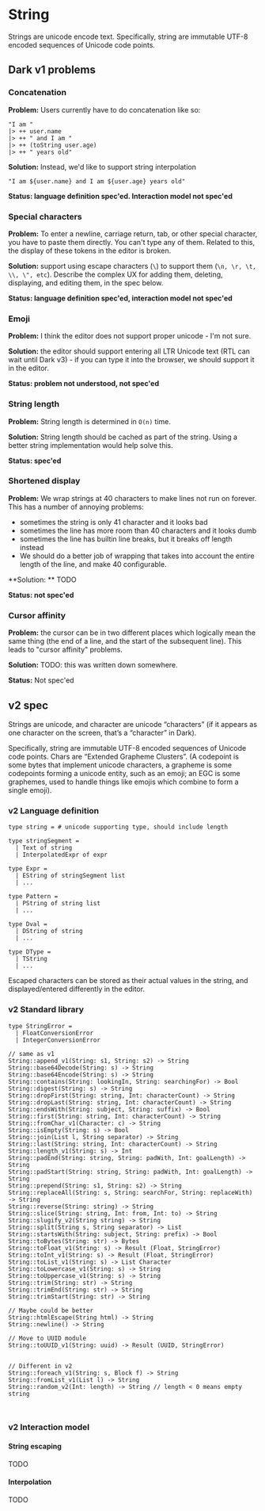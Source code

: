 # String

Strings are unicode encode text. Specifically, string are immutable UTF-8 encoded sequences of Unicode code points.

## Dark v1 problems

### Concatenation

**Problem:** Users currently have to do concatenation like so:

```
"I am "
|> ++ user.name
|> ++ " and I am "
|> ++ (toString user.age)
|> ++ " years old"
```

**Solution:** Instead, we'd like to support string interpolation

```
"I am ${user.name} and I am ${user.age} years old"
```

**Status: language definition spec'ed. Interaction model not spec'ed**

### Special characters

**Problem:** To enter a newline, carriage return, tab, or other special character, you have to paste them directly. You can't type any of them. Related to this, the display of these tokens in the editor is broken.

**Solution:** support using escape characters (`\`) to support them (`\n, \r, \t, \\, \", etc`). Describe the complex UX for adding them, deleting, displaying, and editing them, in the spec below.

**Status: language definition spec'ed, interaction model not spec'ed**

### Emoji

**Problem:** I think the editor does not support proper unicode - I'm not sure.

**Solution:** the editor should support entering all LTR Unicode text (RTL can wait until Dark v3) - if you can type it into the browser, we should support it in the editor.

**Status: problem not understood, not spec'ed**

### String length

**Problem:** String length is determined in `O(n)` time.

**Solution:** String length should be cached as part of the string. Using a better string implementation would help solve this.

**Status: spec'ed**

### Shortened display

**Problem:** We wrap strings at 40 characters to make lines not run on forever. This has a number of annoying problems:

* sometimes the string is only 41 character and it looks bad
* sometimes the line has more room than 40 characters and it looks dumb
* sometimes the line has builtin line breaks, but it breaks off length instead
*  We should do a better job of wrapping that takes into account the entire length of the line, and make 40 configurable.

**Solution: ** TODO

**Status: not spec'ed**

### Cursor affinity

**Problem:** the cursor can be in two different places which logically mean the same thing (the end of a line, and the start of the subsequent line). This leads to "cursor affinity" problems.

**Solution:** TODO: this was written down somewhere.

**Status:** Not spec'ed

## v2 spec

Strings are unicode, and character are unicode “characters” (if it appears as one character on the screen, that’s a “character” in Dark).

Specifically, string are immutable UTF-8 encoded sequences of Unicode code points. Chars are “Extended Grapheme Clusters”. (A codepoint is some bytes that implement unicode characters, a grapheme is some codepoints forming a unicode entity, such as an emoji; an EGC is some graphemes, used to handle things like emojis which combine to form a single emoji).

### v2 Language definition

```
type string = # unicode supporting type, should include length

type stringSegment =
  | Text of string
  | InterpolatedExpr of expr

type Expr =
  | EString of stringSegment list
  | ...

type Pattern =
  | PString of string list
  | ...

type Dval =
  | DString of string
  | ...

type DType =
  | TString
  | ...
```

Escaped characters can be stored as their actual values in the string, and displayed/entered differently in the editor.

### v2 Standard library

```
type StringError =
  | FloatConversionError
  | IntegerConversionError

// same as v1
String::append_v1(String: s1, String: s2) -> String
String::base64Decode(String: s) -> String
String::base64Encode(String: s) -> String
String::contains(String: lookingIn, String: searchingFor) -> Bool
String::digest(String: s) -> String
String::dropFirst(String: string, Int: characterCount) -> String
String::dropLast(String: string, Int: characterCount) -> String
String::endsWith(String: subject, String: suffix) -> Bool
String::first(String: string, Int: characterCount) -> String
String::fromChar_v1(Character: c) -> String
String::isEmpty(String: s) -> Bool
String::join(List l, String separator) -> String
String::last(String: string, Int: characterCount) -> String
String::length_v1(String: s) -> Int
String::padEnd(String: string, String: padWith, Int: goalLength) -> String
String::padStart(String: string, String: padWith, Int: goalLength) -> String
String::prepend(String: s1, String: s2) -> String
String::replaceAll(String: s, String: searchFor, String: replaceWith) -> String
String::reverse(String: string) -> String
String::slice(String: string, Int: from, Int: to) -> String
String::slugify_v2(String string) -> String
String::split(String s, String separator) -> List
String::startsWith(String: subject, String: prefix) -> Bool
String::toBytes(String: str) -> Bytes
String::toFloat_v1(String: s) -> Result (Float, StringError)
String::toInt_v1(String: s) -> Result (Float, StringError)
String::toList_v1(String: s) -> List Character
String::toLowercase_v1(String: s) -> String
String::toUppercase_v1(String: s) -> String
String::trim(String: str) -> String
String::trimEnd(String: str) -> String
String::trimStart(String: str) -> String

// Maybe could be better
String::htmlEscape(String html) -> String
String::newline() -> String

// Move to UUID module
String::toUUID_v1(String: uuid) -> Result (UUID, StringError)


// Different in v2
String::foreach_v1(String: s, Block f) -> String
String::fromList_v1(List l) -> String
String::random_v2(Int: length) -> String // length < 0 means empty string



```

### v2 Interaction model

#### String escaping

TODO

#### Interpolation

TODO



